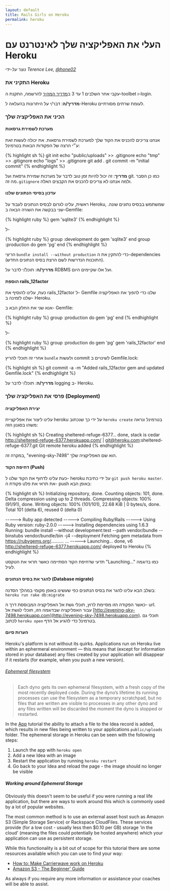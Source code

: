 ```yaml
---
layout: default
title: Rails Girls on Heroku
permalink: heroku
---
```


# העלי את האפליקציה שלך לאינטרנט עם Heroku

*נוצר על-ידי Terence Lee, [@hone02](https://twitter.com/hone02)*

### התקיני את Heroku

עקבי אחר השלבים 1 עד 3 ב[מדריך המהיר](https://devcenter.heroku.com/articles/quickstart) להרשמה, התקנת ה-toolbet ו-login.

__מדריך/ה__: דבר/י על היתרונות בהעלאה ל-Heroku לעומת שרתים מסורתיים.

### הכיני את האפליקציה שלך

#### מערכת לשמירת גרסאות

אנחנו צריכים להכניס את הקוד שלך למערכת לשמירת גרסאות. את יכולה לעשות זאת ע״י הרצה של הפקודות הבאות בטרמינל:

{% highlight sh %}
git init
echo "public/uploads" >> .gitignore
echo "tmp" >> .gitignore
echo "logs" >> .gitignore
git add .
git commit -m "initial commit"
{% endhighlight %}

__מדריך__: זה יכול להיות זמן טוב לדבר על מערכות שמירת גרסאת ועל git. כמו כן הסבר מה זה`.gitignore` ולמה אנחנו לא צריכים להכניס את הקבצים האלה. 

#### עדכון בסיסי הנתונים שלנו

ראשית, עלינו לגרום לבסיס הנתונים לעבוד על Heroku, שמשתמש בבסיס נתונים שונה. שני בבקשה את השורה הבאה ב-Gemfile:

{% highlight ruby %}
gem 'sqlite3'
{% endhighlight %}

ל-

{% highlight ruby %}
group :development do
  gem 'sqlite3'
end
group :production do
  gem 'pg'
end
{% endhighlight %}

הריצי `bundle install --without production` כדי להתקין את ה-dependencies (התוכנות הנדרשות לשם הרצת בסיס הנתונים החדש).

__מדריך/ה__: תוכל/י לדבר על RDBMS ועל אלו שקיימים היום.

#### הוספת rails\_12factor

כעת, עלינו להוסיף את rails\_12factor ל- Gemfile שלנו כדי להפוך את האפליקציה שלנו לזמינה ב- Heroku.

אנא שני את החלק הבא ב- Gemfile:

{% highlight ruby %}
group :production do
  gem 'pg'
end
{% endhighlight %}

ל-

{% highlight ruby %}
group :production do
  gem 'pg'
  gem 'rails_12factor'
end
{% endhighlight %}


אחרי זה תוכלי להריץ `bundle` ולעשות commit לשינויים ב Gemfile.lock:

{% highlight sh %}
git commit -a -m "Added rails_12factor gem and updated Gemfile.lock"
{% endhighlight %}

__מדריך/ה__: תוכל/י לדבר על logging ב- Heroku.

### פרסי את האפליקציה שלך (Deployment)

#### יצירת האפליקציה

עלינו ליצור את אפליקציית heroku על ידי כך שנכתוב `heroku create` בטרמינל ונראה משהו בסגנון הזה:

{% highlight sh %}
Creating sheltered-refuge-6377... done, stack is cedar
http://sheltered-refuge-6377.herokuapp.com/ | git@heroku.com:sheltered-refuge-6377.git
Git remote heroku added
{% endhighlight %}

במקרה זה, "evening-sky-7498" הוא שם האפליקציה שלך.

#### דחיפת הקוד (Push)

כעת עלינו לדחוף את הקוד שלנו ל- heroku על ידי כתיבת `git push heroku master`. את תראי את פלט פקודת ה- push באופן הבא:

{% highlight sh %}
Initializing repository, done.
Counting objects: 101, done.
Delta compression using up to 2 threads.
Compressing objects: 100% (91/91), done.
Writing objects: 100% (101/101), 22.68 KiB | 0 bytes/s, done.
Total 101 (delta 6), reused 0 (delta 0)

-----> Ruby app detected
-----> Compiling Ruby/Rails
-----> Using Ruby version: ruby-2.0.0
-----> Installing dependencies using 1.6.3
       Running: bundle install --without development:test --path vendor/bundle --binstubs vendor/bundle/bin -j4 --deployment
       Fetching gem metadata from https://rubygems.org/..........
...
-----> Launching... done, v6
       http://sheltered-refuge-6377.herokuapp.com/ deployed to Heroku
{% endhighlight %}

תדעי שדחיפת הקוד הסתיימה כאשר תראי את הטקסט "Launching..." כמו בדוגמה לעיל.

#### להגר את בסיס הנתונים (Database migrate)

בשלב הבא עלינו להגר את בסיס הנתונים כפי שעשינו באופן מקומי במהלך הסדנה: `heroku run rake db:migrate`

כאשר הפקודה הזו מסיימת לרוץ, תוכלי גשת אל האפליקציה המבוססת דרך ה- url. עבור האפליקציה שבדוגמה הזו, תוכלי לגשת אל [http://evening-sky-7498.herokuapp.com](http://evening-sky-7498.herokuapp.com). תוכלי גם לכתוב `heroku open` בטרמינל כדי להגיע אל הדף.


#### הערות סיום

Heroku's platform is not without its quirks. Applications run on Heroku live within an ephermeral environment — this means that (except for information stored in your database) any files created by your application will disappear if it restarts (for example, when you push a new version).

###### [Ephemeral filesystem](https://devcenter.heroku.com/articles/dynos#ephemeral-filesystem)
> Each dyno gets its own ephemeral filesystem, with a fresh copy of the most recently deployed code. During the dyno’s lifetime its running processes can use the filesystem as a temporary scratchpad, but no files that are written are visible to processes in any other dyno and any files written will be discarded the moment the dyno is stopped or restarted.

In the [App](/app) tutorial the ability to attach a file to the Idea record is added, which results in new files being written to your applications `public/uploads` folder. The ephemeral storage in Heroku can be seen with the following steps:

1. Launch the app with `heroku open`
2. Add a new Idea with an image
3. Restart the application by running `heroku restart`
4. Go back to your Idea and reload the page - the image should no longer be visible

##### Working around Ephemeral Storage

Obviously this doesn't seem to be useful if you were running a real life application, but there are ways to work around this which is commonly used by a lot of popular websites.

The most common method is to use an external asset host such as Amazon S3 (Simple Storage Service) or Rackspace CloudFiles. These services provide (for a low cost - usually less then $0.10 per GB) storage 'in the cloud' (meaning the files could potentially be hosted anywhere) which your application can use as persistent storage.

While this functionality is a bit out of scope for this tutorial there are some resources available which you can use to find your way:

* [How to: Make Carrierwave work on Heroku](https://github.com/carrierwaveuploader/carrierwave/wiki/How-to%3A-Make-Carrierwave-work-on-Heroku)
* [Amazon S3 - The Beginner' Guide](http://www.hongkiat.com/blog/amazon-s3-the-beginners-guide/)

As always if you require any more information or assistance your coaches will be able to assist.
